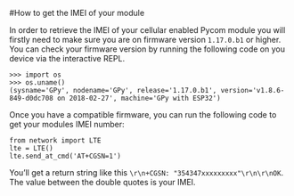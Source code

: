 #How to get the IMEI of your module

In order to retrieve the IMEI of your cellular enabled Pycom module you will
firstly need to make sure you are on firmware version `1.17.0.b1` or higher. You
can check your firmware version by running the following code on you device via
the interactive REPL.

```
>>> import os
>>> os.uname()
(sysname='GPy', nodename='GPy', release='1.17.0.b1', version='v1.8.6-849-d0dc708 on 2018-02-27', machine='GPy with ESP32')
```

Once you have a compatible firmware, you can run the following code to get your
modules IMEI number:

```
from network import LTE
lte = LTE()
lte.send_at_cmd('AT+CGSN=1')
```
You’ll get a return string like this `\r\n+CGSN: "354347xxxxxxxxx"\r\n\r\nOK`.
The value between the double quotes is your IMEI.
